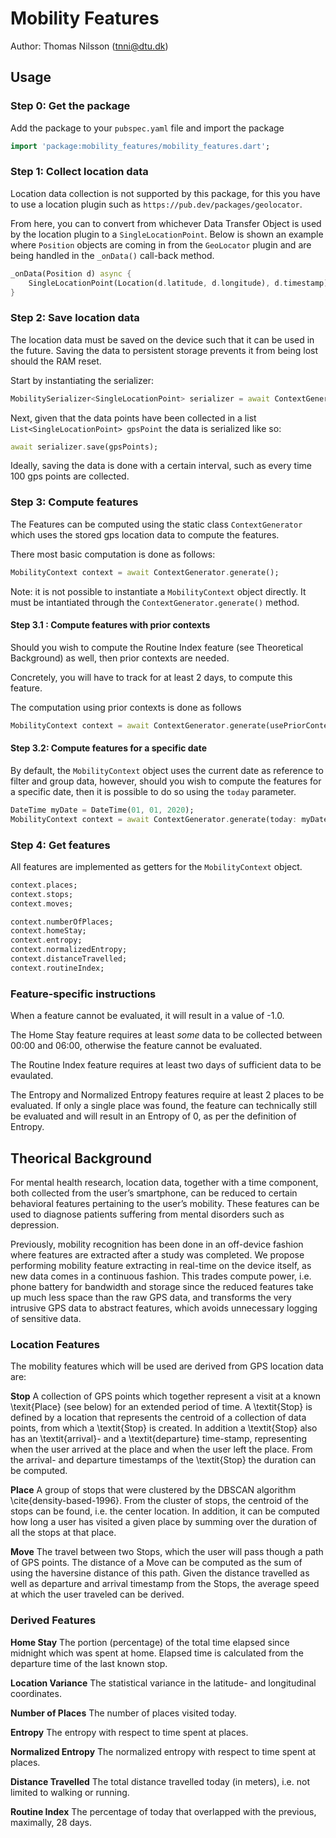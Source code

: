 # Mobility Features
Author: Thomas Nilsson (tnni@dtu.dk)

## Usage

### Step 0: Get the package

Add the package to your `pubspec.yaml` file and import the package

```dart
import 'package:mobility_features/mobility_features.dart';
```

### Step 1: Collect location data
Location data collection is not supported by this package, for this you have to use a location plugin such as `https://pub.dev/packages/geolocator`. 

From here, you can to convert from whichever Data Transfer Object is used 
by the location plugin to a `SingleLocationPoint`. 
Below is shown an example where `Position` objects are coming in from the `GeoLocator` plugin and are being handled in the `_onData()` call-back method.

```dart
_onData(Position d) async {
    SingleLocationPoint(Location(d.latitude, d.longitude), d.timestamp);
}
```

### Step 2: Save location data
The location data must be saved on the device such that it can be used in the future. Saving the data to persistent storage prevents it from being lost should the RAM reset.

Start by instantiating the serializer:

```dart
MobilitySerializer<SingleLocationPoint> serializer = await ContextGenerator.pointSerializer;
```

Next, given that the data points have been collected in a list `List<SingleLocationPoint> gpsPoint` the data is serialized like so:

```dart
await serializer.save(gpsPoints);
```

Ideally, saving the data is done with a certain interval, such as every time 100 gps points are collected. 

### Step 3: Compute features
The Features can be computed using the static class `ContextGenerator` which uses the stored gps location data to compute the features.

There most basic computation is done as follows:
```dart
MobilityContext context = await ContextGenerator.generate();
```

Note: it is not possible to instantiate a `MobilityContext` object directly. 
It must be intantiated through the `ContextGenerator.generate()` method.

#### Step 3.1 : Compute features with prior contexts
Should you wish to compute the Routine Index feature (see Theoretical Background) as well, then prior contexts are needed. 

Concretely, you will have to track for at least 2 days, to compute this feature.

The computation using prior contexts is done as follows

```dart
MobilityContext context = await ContextGenerator.generate(usePriorContexts: true);
```

#### Step 3.2: Compute features for a specific date
By default, the `MobilityContext` object uses the current date as reference to filter 
and group data, however, should you wish to compute the features for 
a specific date, then it is possible to do so using the `today` parameter.

```dart
DateTime myDate = DateTime(01, 01, 2020);
MobilityContext context = await ContextGenerator.generate(today: myDate);
```

### Step 4: Get features
All features are implemented as getters for the `MobilityContext` object.

```dart
context.places;
context.stops;
context.moves;

context.numberOfPlaces;
context.homeStay;
context.entropy;
context.normalizedEntropy;
context.distanceTravelled;
context.routineIndex;
```

### Feature-specific instructions
When a feature cannot be evaluated, it will result in a value of -1.0.

The Home Stay feature requires at least *some* data to be collected between 00:00 and 06:00, otherwise the feature cannot be evaluated. 

The Routine Index feature requires at least two days of sufficient data to be evaulated.

The Entropy and Normalized Entropy features require at least 2 places 
to be evaluated. If only a single place was found, 
the feature can technically still be evaluated and 
will result in an Entropy of 0, as per the definition of Entropy. 

## Theorical Background
For mental health research, location data, together with a time component, 
both collected from the user’s smartphone, can be reduced to certain behavioral 
features pertaining to the user’s mobility. 
These features can be used to diagnose patients suffering from mental disorders such as depression. 

Previously, mobility recognition has been done in an off-device fashion where features are extracted 
after a study was completed. We propose performing mobility feature extracting in real-time on the device 
itself, as new data comes in a continuous fashion. This trades compute power, i.e. 
phone battery for bandwidth and storage since the reduced features take up much less space than the raw GPS data, 
and transforms the very intrusive GPS data to abstract features, which avoids unnecessary logging of sensitive data.

### Location Features
The mobility features which will be used are derived from GPS location data are:

**Stop**
A collection of GPS points which together represent a visit at a known \texit{Place} (see below) for an extended period of time. A \textit{Stop} is defined by a location that represents the centroid of a collection of data points, from which a \textit{Stop} is created. In addition a \textit{Stop} also has an \textit{arrival}- and a \textit{departure} time-stamp, representing when the user arrived at the place and when the user left the place. From the arrival- and departure timestamps of the \textit{Stop} the duration can be computed.

**Place**
A group of stops that were clustered by the DBSCAN algorithm \cite{density-based-1996}. From the cluster of stops, the centroid of the stops can be found, i.e. the center location. In addition, it can be computed how long a user has visited a given place by summing over the duration of all the stops at that place.

**Move**
The travel between two Stops, which the user will pass though a path of GPS points. The distance of a Move can be computed as the sum of using the haversine distance of this path. Given the distance travelled as well as departure and arrival timestamp from the Stops, the average speed at which the user traveled can be derived. 

### Derived Features
**Home Stay**
The portion (percentage) of the total time elapsed since midnight which was spent at home. Elapsed time is calculated from the departure time of the last known stop.

**Location Variance**
The statistical variance in the latitude- and longitudinal coordinates.

**Number of Places**
The number of places visited today.

**Entropy**
The entropy with respect to time spent at places.

**Normalized Entropy**
The normalized entropy with respect to time spent at places.

**Distance Travelled**
The total distance travelled today (in meters), i.e. not limited to walking or running.

**Routine Index**
The percentage of today that overlapped with the previous, maximally, 28 days.